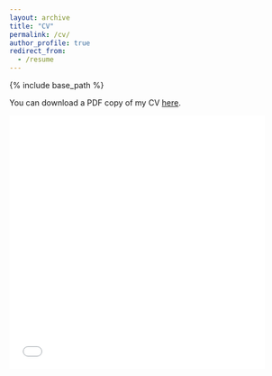 ```yaml
---
layout: archive
title: "CV"
permalink: /cv/
author_profile: true
redirect_from:
  - /resume
---
```


{% include base_path %}

You can download a PDF copy of my CV [here](/files/pdf/CV_TengdaGong.pdf).
<iframe src="/files/pdf/CV_TengdaGong.pdf" width="90%" height="450" frameborder="no" border="0" marginwidth="0" marginheight="0"></iframe>

